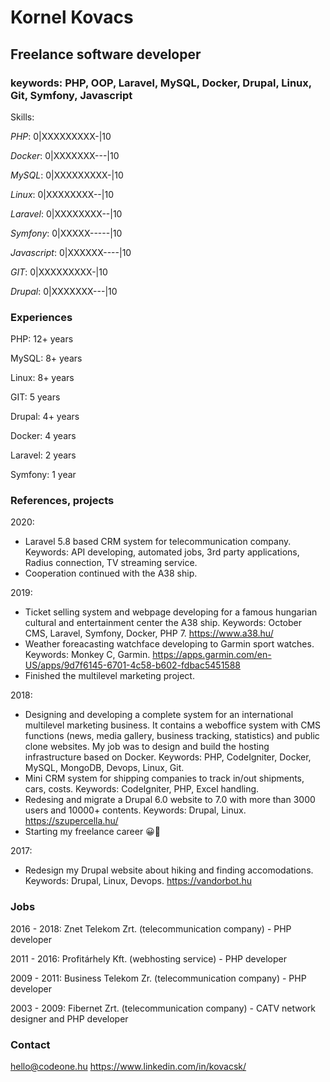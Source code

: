 # Kornel Kovacs
## Freelance software developer
### keywords: PHP, OOP, Laravel, MySQL, Docker, Drupal, Linux, Git, Symfony, Javascript

Skills:

*PHP*: 0|XXXXXXXXX-|10

*Docker*: 0|XXXXXXX---|10

*MySQL*: 0|XXXXXXXXX-|10

*Linux*: 0|XXXXXXXX--|10

*Laravel*: 0|XXXXXXXX--|10

*Symfony*: 0|XXXXX-----|10

*Javascript*: 0|XXXXXX----|10

*GIT*: 0|XXXXXXXXX-|10

*Drupal*: 0|XXXXXXX---|10

### Experiences

PHP: 12+ years

MySQL: 8+ years

Linux: 8+ years

GIT: 5 years

Drupal: 4+ years

Docker: 4 years

Laravel: 2 years

Symfony: 1 year

### References, projects

2020:
- Laravel 5.8 based CRM system for telecommunication company. Keywords: API developing, automated jobs, 3rd party applications, Radius connection, TV streaming service.
- Cooperation continued with the A38 ship.

2019:
- Ticket selling system and webpage developing for a famous hungarian cultural and entertainment center the A38 ship. Keywords: October CMS, Laravel, Symfony, Docker, PHP 7. https://www.a38.hu/
- Weather foreacasting watchface developing to Garmin sport watches. Keywords: Monkey C, Garmin. https://apps.garmin.com/en-US/apps/9d7f6145-6701-4c58-b602-fdbac5451588
- Finished the multilevel marketing project.

2018:
- Designing and developing a complete system for an international multilevel marketing business. It contains a weboffice system with CMS functions (news, media gallery, business tracking, statistics) and public clone websites. My job was to design and build the hosting infrastructure based on Docker. Keywords: PHP, CodeIgniter, Docker, MySQL, MongoDB, Devops, Linux, Git.
- Mini CRM system for shipping companies to track in/out shipments, cars, costs. Keywords: CodeIgniter, PHP, Excel handling.
- Redesing and migrate a Drupal 6.0 website to 7.0 with more than 3000 users and 10000+ contents. Keywords: Drupal, Linux. https://szupercella.hu/
- Starting my freelance career 😀🤘

2017:
- Redesign my Drupal website about hiking and finding accomodations. Keywords: Drupal, Linux, Devops. https://vandorbot.hu

### Jobs
2016 - 2018: Znet Telekom Zrt. (telecommunication company) - PHP developer

2011 - 2016: Profitárhely Kft. (webhosting service) - PHP developer

2009 - 2011: Business Telekom Zr. (telecommunication company) - PHP developer

2003 - 2009: Fibernet Zrt. (telecommunication company) - CATV network designer and PHP developer

### Contact
hello@codeone.hu
https://www.linkedin.com/in/kovacsk/
